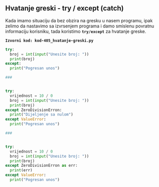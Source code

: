 
<div style="page-break-after: always;"></div>

## Hvatanje greski - try / except (catch)

Kada imamo situaciju da bez obzira na gresku u nasem programu, ipak zelimo
da nastavimo sa izvrsenjem programa i damo smislenu povratnu informaciju 
korisniku, tada koristimo **`try/except`** za hvatanje greske.

**`Izvorni kod: kod-405_hvatanje-greski.py`**
  
```python
try:
  broj = int(input("Unesite broj: "))
  print(broj)
except:
  print("Pogresan unos")

### 


try:
  vrijednost = 10 / 0
  broj = int(input("Unesite broj: "))
  print(broj)
except ZeroDivisionErron:
  print("Dijeljenje sa nulom")
except ValueError:
  print("Pogresan unos")

### 


try:
  vrijednost = 10 / 0
  broj = int(input("Unesite broj: "))
  print(broj)
except ZeroDivisionErron as err:
  print(err)
except ValueError:
  print("Pogresan unos")
```
